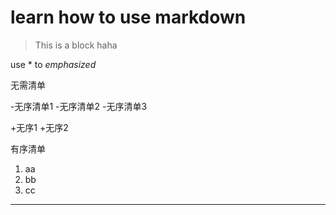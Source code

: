 # learn how to use markdown

>This is a block
>haha

use * to *emphasized*

无需清单

-无序清单1
-无序清单2
-无序清单3


+无序1
+无序2

有序清单
1. aa
2. bb
3. cc

************


